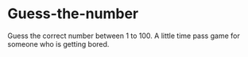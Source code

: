 # Guess-the-number
Guess the correct number between 1 to 100. A little time pass game for someone who is getting bored. 
